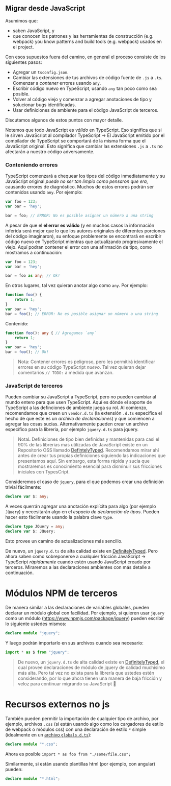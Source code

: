## Migrar desde JavaScript

Asumimos que:
* saben JavaScript, y
* que conocen los patrones y las herramientas de construcción (e.g. webpack) you know patterns and build tools (e.g. webpack) usados en el project. 

Con esos supuestos fuera del camino, en general el proceso consiste de los siguientes pasos:

* Agregar un `tsconfig.json`.
* Cambiar las extensiones de tus archivos de código fuente de `.js` a `.ts`. Comenzar a *contener* errores usando `any`.
* Escribir código nuevo en TypeScript, usando `any` tan poco como sea posible.
* Volver al código viejo y comenzar a agregar anotaciones de tipo y solucionar bugs identificadas.
* Usar definiciones de ambiente para el código JavaScript de terceros.

Discutamos algunos de estos puntos con mayor detalle.

Notemos que todo JavaScript es *válido* en TypeScript. Eso significa que si le sirven JavaScript al compilador TypeScript -> El JavaScript emitido por el compilador de TypeScript se comportará de la misma forma que el JavaScript original. Esto significa que cambiar las extensiones `.js` a `.ts` no afectarán a nuestro código adversamente.

### Conteniendo errores
TypeScript comenzará a chequear los tipos del código inmediatamente y su JavaScript original *puede no ser tan limpio como pensaron que era*, causando errores de diagnóstico. Muchos de estos errores podrán ser contenidos usando `any`. Por ejemplo:

```ts
var foo = 123;
var bar = 'hey';

bar = foo; // ERROR: No es posible asignar un número a una string
```

A pesar de que el **el error es válido** (y en muchos casos la información inferida será mejor que lo que los autores originales de diferentes porciones del código imaginaron), su enfoque problemente se encontrará en escribir código nuevo en TypeScript mientras que actualizando progresivamente el viejo. Aquí podran contener el error con una afirmación de tipo, como mostramos a continuación: 

```ts
var foo = 123;
var bar = 'hey';

bar = foo as any; // Ok!
```

En otros lugares, tal vez quieran anotar algo como `any`. Por ejemplo: 

```ts
function foo() {
    return 1;
}
var bar = 'hey';
bar = foo(); // ERROR: No es posible asignar un número a una string
```

Contenido:

```ts
function foo(): any { // Agregamos `any`
    return 1;
}
var bar = 'hey';
bar = foo(); // Ok!
```

> Nota: Contener errores es peligroso, pero les permitirá identificar errores en su código TypeScript *nuevo*. Tal vez quieran dejar comentarios `// TODO:` a medida que avanzan.

### JavaScript de terceros
Pueden cambiar su JavaScript a TypeScript, pero no pueden cambiar al mundo entero para que usen TypeScript. Aquí es dónde el soporte de TypeScript a las definciones de ambiente juega su rol. Al comienzo, recomendamos que creen un `vendor.d.ts` (la extensión `.d.ts` especifíca el hecho de que este es un *archivo de declaraciones*) y que comiencen a agregar las cosas sucias. Alternativamente pueden crear un archivo específico para la libreria, por ejemplo `jquery.d.ts` para jquery.

> NotaL Definiciones de tipo bien definidas y mantenidas para casi el 90% de las librerias mas utilizadas de JavaScript existe en un Repositorio OSS llamado [DefintelyTyped](https://github.com/borisyankov/DefinitelyTyped). Recomendamos mirar ahí antes de crear tus propias definiciones siguiendo las indicaciones que presentamos aquí. Sin embargo, esta forma rápida y sucia que mostraremos es conocimiento esencial para disminuir sus fricciones iniciales con TypesCript.

Consideremos el caso de `jquery`, para el que podemos crear una definición trivial fácilmente:

```ts
declare var $: any;
```

A veces querrán agregar una anotación explícita para algo (por ejemplo `JQuery`) y necesitarán algo en el *espacio de declaración de tipos*. Pueden hacer esto fácilmente usando la palabra clave `type`.

```ts
declare type JQuery = any;
declare var $: JQuery;
```

Esto provee un camino de actualizaciones más sencillo.

De nuevo, un `jquery.d.ts` de alta calidad existe en [DefinitelyTyped](https://github.com/borisyankov/DefinitelyTyped).  Pero ahora saben como sobreponerse a cualquier fricción JavaScript -> TypeScript *rápidamente* cuando estén usando JavaScript creado por terceros. Miraremos a las declaraciones ambientes con más detalle a continuación.


# Módulos NPM de terceros

De manera similar a las declaraciones de variables globales, pueden declarar un módulo global con facilidad. Por ejemplo, si quieren usar `jquery` como un módulo (https://www.npmjs.com/package/jquery) pueden escribir lo siguiente ustedes mismos:

```ts
declare module "jquery";
```

Y luego podrán importarlo en sus archivos cuando sea necesario:

```ts
import * as $ from "jquery";
```

> De nuevo, un `jquery.d.ts` de alta calidad existe en [DefinitelyTyped](https://github.com/borisyankov/DefinitelyTyped), el cual provee declaraciones de módulo de jquery de calidad muchísimo más alta. Pero tal vez no exista para la librería que ustedes estén considerando, por lo que ahora tienen una manera de baja fricción y veloz para continuar migrando su JavaScript 🌹

# Recursos externos no js

También pueden permitir la importación de cualquier tipo de archivo, por ejemplo, archivos `.css` (si están usando algo como los cargadores de estilo de webpack o módulos css) con una declaración de estilo `*` simple (idealmente en un [archivo `globals.d.ts`](../project/globals.md)):

```ts
declare module "*.css";
```

Ahora es posible `import * as foo from "./some/file.css";`

Similarmente, si están usando plantillas html (por ejemplo, con angular) pueden:

```ts
declare module "*.html";
```
